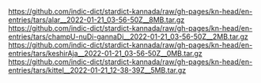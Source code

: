 https://github.com/indic-dict/stardict-kannada/raw/gh-pages/kn-head/en-entries/tars/alar__2022-01-21_03-56-50Z__8MB.tar.gz  
https://github.com/indic-dict/stardict-kannada/raw/gh-pages/kn-head/en-entries/tars/champU-nuDi-gannaDi__2022-01-21_03-56-50Z__2MB.tar.gz  
https://github.com/indic-dict/stardict-kannada/raw/gh-pages/kn-head/en-entries/tars/keshirAja__2022-01-21_03-56-50Z__0MB.tar.gz  
https://github.com/indic-dict/stardict-kannada/raw/gh-pages/kn-head/en-entries/tars/kittel__2022-01-21_12-38-39Z__5MB.tar.gz  
